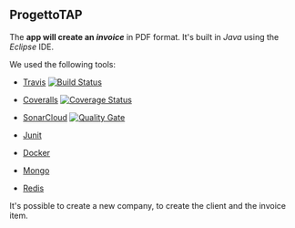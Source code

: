 ## ProgettoTAP

The **app will create an _invoice_** in PDF format. 
It's built in *Java* using the *Eclipse* IDE. 
  
We used the following tools: 

 * <a href="https://travis-ci.org">Travis</a> [![Build Status](https://travis-ci.org/Danny182/progettoTAP.svg?branch=master)](https://travis-ci.org/Danny182/progettoTAP) 
 
 * <a href="https://coveralls.io">Coveralls</a> [![Coverage Status](https://coveralls.io/repos/github/Danny182/progettoTAP/badge.svg?branch=master)](https://coveralls.io/github/Danny182/progettoTAP?branch=master)
 
 * <a href="https://about.sonarcloud.io">SonarCloud</a> [![Quality Gate](https://sonarcloud.io/api/badges/gate?key=com.unifi:fatture)](https://sonarcloud.io/dashboard?id=com.unifi:fatture)
 
 * <a href="https://junit.org/junit4/">Junit</a>
 * <a href="https://www.docker.com">Docker</a>
 * <a href="https://www.mongodb.com">Mongo</a>
 * <a href="https://redis.io">Redis</a>
 
 
 
   
   
It's possible to create a new company, to create the client and the invoice item.


